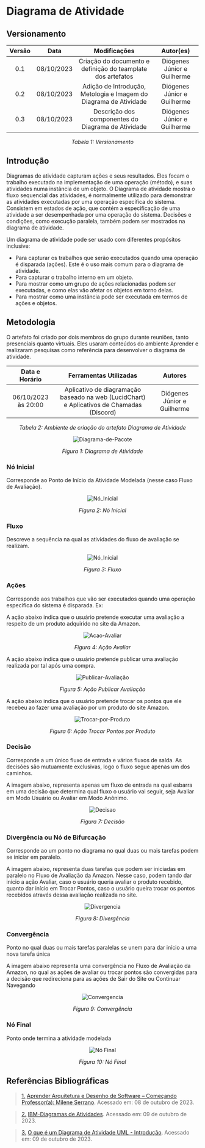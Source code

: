 # Diagrama de Atividade


## Versionamento
<center>

| **Versão** | **Data** | **Modificações** | **Autor(es)** |
| :--: | :--: | :--: | :--: |
| 0.1 | 08/10/2023 | Criação do documento e definição do teamplate dos artefatos | Diógenes Júnior e Guilherme |
| 0.2 | 08/10/2023 | Adição de Introdução, Metologia e Imagem do Diagrama de Atividade | Diógenes Júnior e Guilherme |
| 0.3 | 08/10/2023 | Descrição dos componentes do Diagrama de Atividade |  Diógenes Júnior e Guilherme |

*Tabela 1: Versionamento*

</center>


## Introdução

Diagramas de atividade capturam ações e seus resultados. Eles focam o trabalho executado na implementação de uma operação (método), e suas atividades numa instância de um objeto. O Diagrama de atividade mostra o fluxo sequencial das atividades, é normalmente utilizado para demonstrar as atividades executadas por uma operação específica do sistema. Consistem em estados de ação, que contém a especificação de uma atividade a ser desempenhada por uma operação do sistema. Decisões e condições, como execução paralela, também podem ser mostrados na diagrama de atividade.

Um diagrama de atividade pode ser usado com diferentes propósitos inclusive:
- Para capturar os trabalhos que serão executados quando uma operação é disparada (ações). Este é o uso mais comum para o diagrama de atividade. 
- Para capturar o trabalho interno em um objeto. 
- Para mostrar como um grupo de ações relacionadas podem ser executadas, e como elas vão afetar os objetos em torno delas.
- Para mostrar como uma instância pode ser executada em termos de ações e objetos.

## Metodologia

O artefato foi criado por dois membros do grupo durante reuniões, tanto presenciais quanto virtuais. Eles usaram conteúdos do ambiente Aprender e realizaram pesquisas como referência para desenvolver o diagrama de atividade.

<center>

| **Data e Horário** | **Ferramentas Utilizadas** | **Autores** |
| :--: | :--: | :--: |
| 06/10/2023 às 20:00 | Aplicativo de diagramação baseado na web (LucidChart) e Aplicativos de Chamadas (Discord) | Diógenes Júnior e Guilherme |

*Tabela 2: Ambiente de criação do artefato Diagrama de Atividade*

![Diagrama-de-Pacote](../../Assets/Modelagem/Diagrama_de_atividade.png)

*Figura 1: Diagrama de Atividade*

</center>

### Nó Inicial

Corresponde ao Ponto de Início da Atividade Modelada (nesse caso Fluxo de Avaliação).

<center>

![Nó_Inicial](../../Assets/Modelagem/no_inicial.png)

*Figura 2: Nó Inicial*

</center>

### Fluxo 

Descreve a sequência na qual as atividades do fluxo de avaliação se realizam.

<center>

![Nó_Inicial](../../Assets/Modelagem/fluxo.png)

*Figura 3: Fluxo*

</center>

### Ações 

Corresponde aos trabalhos que vão ser executados quando uma operação específica do sistema é disparada. Ex:

A ação abaixo indica que o usuário pretende executar uma avaliação a respeito de um produto adquirido no site da Amazon.

<center>

![Acao-Avaliar](../../Assets/Modelagem/Acao_Avaliar.png)

*Figura 4: Ação Avaliar*

</center>

A ação abaixo indica que o usuário pretende publicar uma avaliação realizada por tal após uma compra.

<center>

![Publicar-Avaliação](../../Assets/Modelagem/Acao_Publicar_Avaliacao.png)

*Figura 5: Ação Publicar Avaliação*

</center>

A ação abaixo indica que o usuário pretende trocar os pontos que ele recebeu ao fazer uma avaliação por um produto do site Amazon.

<center>

![Trocar-por-Produto](../../Assets/Modelagem/Acao_trocar_produtos.png)

*Figura 6: Ação Trocar Pontos por Produto*

</center>


### Decisão

Corresponde a um único fluxo de entrada e vários fluxos de saída. As decisões são mutuamente exclusivas, logo o fluxo segue apenas um dos caminhos.

A imagem abaixo, representa apenas um fluxo de entrada na qual esbarra em uma decisão que determina qual fluxo o usuário vai seguir, seja Avaliar em Modo Usuário ou Avaliar em Modo Anônimo.
<center>

![Decisao](../../Assets/Modelagem/Decisao.png)

*Figura 7: Decisão*
</center>


### Divergência ou Nó de Bifurcação

Corresponde ao um ponto no diagrama no qual duas ou mais tarefas podem se iniciar em paralelo.

A imagem abaixo, representa duas tarefas que podem ser iniciadas em paralelo no Fluxo de Avaliação da Amazon. Nesse caso, podem tando dar início a ação Avaliar, caso o usuário queria avaliar o produto recebido, quanto dar início em Trocar Pontos, caso o usuário queira trocar os pontos recebidos através dessa avaliação realizada no site.

<center>

![Divergencia](../../Assets/Modelagem/Divergencia.png)

*Figura 8: Divergência*
</center>

### Convergência

Ponto no qual duas ou mais tarefas paralelas se unem para dar início a uma nova tarefa única

A imagem abaixo representa uma convergência no Fluxo de Avaliação da Amazon, no qual as ações de avaliar ou trocar pontos são convergidas para a decisão que redireciona para as ações de Sair do Site ou Continuar Navegando

<center>

![Convergencia](../../Assets/Modelagem/Convergencia.png)

*Figura 9: Convergência*
</center>

### Nó Final

Ponto onde termina a atividade modelada

<center>

![Nó Final](../../Assets/Modelagem/No_Final.png)

*Figura 10: Nó Final*
</center>


## Referências Bibliográficas
> <a id="FTF1Ref" href="#FTF1">1.</a> [Aprender Arquitetura e Desenho de Software – Começando Professor(a): Milene Serrano](https://aprender3.unb.br/course/view.php?id=19535&section=1). Acessado em: 08 de outubro de 2023.

> <a id="FTF1Ref" href="#FTF1">2.</a> [IBM-Diagramas de Atividades](https://www.ibm.com/docs/pt-br/rational-soft-arch/9.7.0?topic=diagrams-activity). Acessado em: 09 de outubro de 2023.

> <a id="FTF1Ref" href="#FTF1">3.</a> [O que é um Diagrama de Atividade UML - Introdução](https://www.youtube.com/watch?v=_1vHj_j3zDY&ab_channel=B%C3%B3sonTreinamentos). Acessado em: 09 de outubro de 2023.